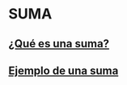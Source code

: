 # **SUMA**

## [¿Qué es una suma?](https://github.com/Fcerey/suma/blob/44913a74efe06ad7545c6ffbd33c69aaec7fd5dc/Tarea%202.pdf)
## [Ejemplo de una suma](https://github.com/Fcerey/suma/blob/fd1302a81a32c7cc140525cd3d6d8a476e3890c6/Tarea%203.pdf)

